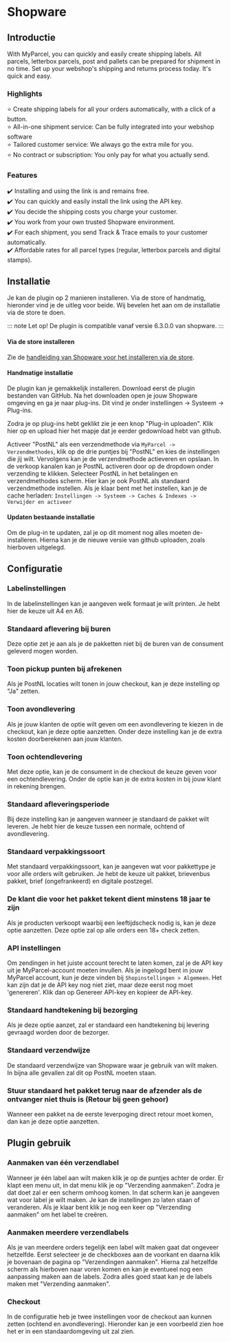 # Shopware

## Introductie

With MyParcel, you can quickly and easily create shipping labels. All parcels, letterbox parcels, post and pallets can be prepared for shipment in no time. Set up your webshop's shipping and returns process today. It's quick and easy.

### Highlights

:star: Create shipping labels for all your orders automatically, with a click of
a button.   
:star: All-in-one shipment service: Can be fully integrated into your webshop
software   
:star: Tailored customer service: We always go the extra mile for you.   
:star: No contract or subscription: You only pay for what you actually send.

### Features

:heavy_check_mark: Installing and using the link is and remains free.  
:heavy_check_mark: You can quickly and easily install the link using the API
key.  
:heavy_check_mark: You decide the shipping costs you charge your customer.  
:heavy_check_mark: You work from your own trusted Shopware environment.  
:heavy_check_mark: For each shipment, you send Track & Trace emails to your
customer automatically.  
:heavy_check_mark: Affordable rates for all parcel types (regular, letterbox
parcels and digital stamps).

## Installatie

Je kan de plugin op 2 manieren installeren. Via de store of handmatig, hieronder vind je de uitleg voor beide. Wij bevelen het aan om de installatie via de store te doen.

::: note
Let op! De plugin is compatible vanaf versie 6.3.0.0 van shopware.
:::

#### Via de store installeren

Zie de [handleiding van Shopware voor het installeren via de store](https://docs.shopware.com/en/shopware-6-en/extensions/myextensions#installing-extensions).

#### Handmatige installatie

De plugin kan je gemakkelijk installeren. Download eerst de plugin bestanden van GitHub. Na het downloaden open je jouw Shopware omgeving en ga je naar plug-ins. Dit vind je onder instellingen -> Systeem -> Plug-ins.

<MPImg src="/documentation/shopware/shopware-handmatige-installatie.jpg" alt="Shopware handmatige installatie" />

Zodra je op plug-ins hebt geklikt zie je een knop "Plug-in uploaden". Klik hier op en upload hier het mapje dat je eerder gedownload hebt van github.

<MPImg src="/documentation/shopware/shopware-handmatige-installatie-upload.jpg" alt="Shopware handmatige installatie upload" />

Activeer "PostNL" als een verzendmethode via `MyParcel -> Verzendmethodes`, klik op de drie puntjes bij "PostNL" en kies de instellingen die jij wilt. Vervolgens kan je de verzendmethode actieveren en opslaan. In de verkoop kanalen kan je PostNL activeren door op de dropdown onder verzending te klikken. Selecteer PostNL in het betalingen en verzendmethodes scherm. Hier kan je ook PostNL als standaard verzendmethode instellen. Als je klaar bent met het instellen, kan je de cache herladen: `Instellingen -> Systeem -> Caches & Indexes -> Verwijder en activeer`

#### Updaten bestaande installatie

Om de plug-in te updaten, zal je op dit moment nog alles moeten de-installeren.
Hierna kan je de nieuwe versie van github uploaden, zoals hierboven uitgelegd.

<MPImg src="/documentation/shopware/shopware-updaten-bestaande-installatie.jpg" alt="Shopware updaten bestaande installatie" />

## Configuratie

### Labelinstellingen

In de labelinstellingen kan je aangeven welk formaat je wilt printen. Je hebt
hier de keuze uit A4 en A6.

<MPImg src="/documentation/shopware/shopware-label-instellingen.jpg" alt="Shopware label instellingen" />

### Standaard aflevering bij buren

Deze optie zet je aan als je de pakketten niet bij de buren van de consument
geleverd mogen worden.

<MPImg src="/documentation/shopware/shopware-standaard-aflevering-bij-buren.jpg" alt="Shopware standaard aflevering bij buren" />

### Toon pickup punten bij afrekenen

Als je PostNL locaties wilt tonen in jouw checkout, kan je deze instelling op
"Ja" zetten.

<MPImg src="/documentation/shopware/shopware-toon-pickup-punten-bij-afrekenen.jpg" alt="Shopware toon pickup punten bij afrekenen" />

### Toon avondlevering

Als je jouw klanten de optie wilt geven om een avondlevering te kiezen in de
checkout, kan je deze optie aanzetten. Onder deze instelling kan je de extra
kosten doorberekenen aan jouw klanten.

<MPImg src="/documentation/shopware/shopware-toon-avond-levering.jpg" alt="Shopware toon avondlevering" />

### Toon ochtendlevering

Met deze optie, kan je de consument in de checkout de keuze geven voor een ochtendlevering. Onder de optie kan je de extra kosten in bij jouw klant in rekening brengen.

<MPImg src="/documentation/shopware/shopware-toon-ochtend-levering.jpg" alt="Shopware toon ochtendlevering" />

### Standaard afleveringsperiode

Bij deze instelling kan je aangeven wanneer je standaard de pakket wilt leveren. Je hebt hier de keuze tussen een normale, ochtend of avondlevering.

<MPImg src="/documentation/shopware/shopware-standaard-afleveringsperiode.jpg" alt="Shopware standaard afleveringsperiode" />

### Standaard verpakkingssoort

Met standaard verpakkingssoort, kan je aangeven wat voor pakkettype je voor alle orders wilt gebruiken. Je hebt de keuze uit pakket, brievenbus pakket, brief (ongefrankeerd) en digitale postzegel.

<MPImg src="/documentation/shopware/shopware-standaard-verpakkingssoort.jpg" alt="Shopware Standaard verpakkingssoort" />

### De klant die voor het pakket tekent dient minstens 18 jaar te zijn

Als je producten verkoopt waarbij een leeftijdscheck nodig is, kan je deze optie aanzetten. Deze optie zal op alle orders een 18+ check zetten.

<MPImg src="/documentation/shopware/shopware-leeftijdscontrole.jpg" alt="Shopware leeftijdscontrole" />

### API instellingen

Om zendingen in het juiste account terecht te laten komen, zal je de API key uit je MyParcel-account moeten invullen. Als je ingelogd bent in jouw MyParcel account, kun je deze vinden bij `Shopinstellingen > Algemeen`. Het kan zijn dat je de API key nog niet ziet, maar deze eerst nog moet 'genereren'. Klik dan op Genereer API-key en kopieer de API-key.

<MPImg src="/documentation/shopware/shopware-api-instellingen.jpg" alt="Shopware api instellingen" />

### Standaard handtekening bij bezorging

Als je deze optie aanzet, zal er standaard een handtekening bij levering gevraagd worden door de bezorger.

<MPImg src="/documentation/shopware/shopware-standaard-handtekening-bij-bezorging.jpg" alt="Shopware standaard handtekening bij bezorging" />

### Standaard verzendwijze

De standaard verzendwijze van Shopware waar je gebruik van wilt maken. In bijna alle gevallen zal dit op PostNL moeten staan.

<MPImg src="/documentation/shopware/shopware-standaard-verzendwijze.jpg" alt="Shopware standaard verzendwijze" />

### Stuur standaard het pakket terug naar de afzender als de ontvanger niet thuis is (Retour bij geen gehoor)

Wanneer een pakket na de eerste leverpoging direct retour moet komen, dan kan je deze optie aanzetten.

<MPImg src="/documentation/shopware/shopware-retour-bij-geen-gehoor.jpg" alt="Shopware retour bij geen gehoor" />

## Plugin gebruik

### Aanmaken van één verzendlabel

<MPImg src="/documentation/shopware/shopware-aanmaken-van-een-label.jpg" alt="Shopware aanmaken van een label" />

Wanneer je één label aan wilt maken klik je op de puntjes achter de order. Er klapt een menu uit, in dat menu klik je op "Verzending aanmaken". Zodra je dat doet zal er een scherm omhoog komen. In dat scherm kan je aangeven wat voor label je wilt maken. Je kan de instellingen zo laten staan of veranderen. Als je klaar bent klik je nog een keer op "Verzending aanmaken" om het label te creëren.

<MPImg src="/documentation/shopware/shopware-aanmaken-van-een-label-model.jpg" alt="Shopware aanmaken van een label model" />

### Aanmaken meerdere verzendlabels

Als je van meerdere orders tegelijk een label wilt maken gaat dat ongeveer hetzelfde. Eerst selecteer je de checkboxes aan de voorkant en daarna klik je bovenaan de pagina op "Verzendingen aanmaken". Hierna zal hetzelfde scherm als hierboven naar voren komen en kan je eventueel nog een aanpassing maken aan de labels. Zodra alles goed staat kan je de labels maken met "Verzending aanmaken".

<MPImg src="/documentation/shopware/shopware-aanmaken-van-meerdere-labels.jpg" alt="Shopware aanmaken van meerdere labels" />

### Checkout

In de configuratie heb je twee instellingen voor de checkout aan kunnen zetten (ochtend en avondlevering). Hieronder kan je een voorbeeld zien hoe het er in een standaardomgeving uit zal zien.

<MPImg src="/documentation/shopware/shopware-checkout.jpg" alt="Shopware checkout" />

[https://docs.shopware.com/en/shopware-6-en/extensions/myextensions#installing-extensions]: https://docs.shopware.com/en/shopware-6-en/extensions/myextensions#installing-extensions
